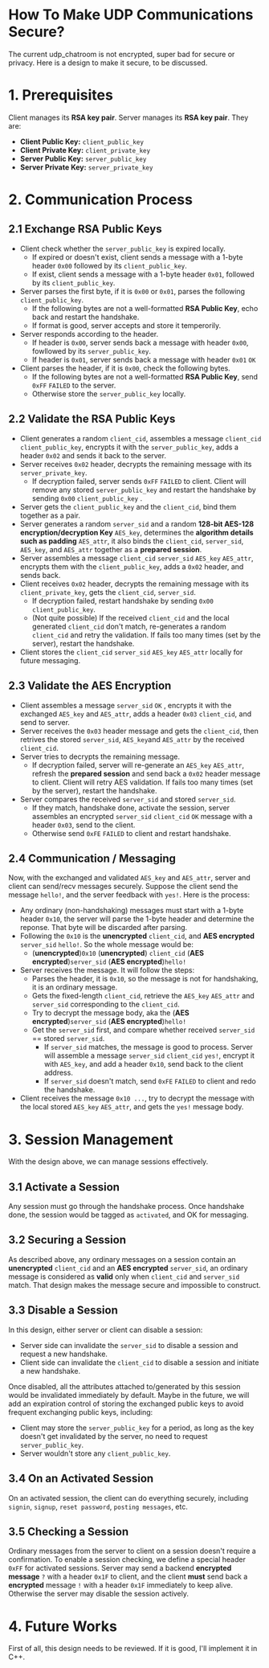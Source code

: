 # How To Make UDP Communications Secure?

The current udp_chatroom is not encrypted, super bad for secure or privacy. Here is a design to make it secure, to be discussed.

# 1. Prerequisites

Client manages its **RSA key pair**. Server manages its **RSA key pair**. They are:

- **Client Public Key:** `client_public_key`
- **Client Private Key:** `client_private_key`
- **Server Public Key:** `server_public_key`
- **Server Private Key:** `server_private_key`

# 2. Communication Process

## 2.1 Exchange RSA Public Keys

- Client check whether the `server_public_key` is expired locally.
  - If expired or doesn't exist, client sends a message with a 1-byte header `0x00` followed by its `client_public_key`.
  - If exist, client sends a message with a 1-byte header `0x01`, followed by its `client_public_key`.
- Server parses the first byte, if it is `0x00` or `0x01`, parses the following `client_public_key`.
  - If the following bytes are not a well-formatted **RSA Public Key**, echo back and restart the handshake.
  - If format is good, server accepts and store it temperorily.
- Server responds according to the header.
  - If header is `0x00`, server sends back a message with header `0x00`, fowllowed by its `server_public_key`.
  - If header is `0x01`, server sends back a message with header `0x01` `OK`
- Client parses the header, if it is `0x00`, check the following bytes.
  - If the following bytes are not a well-formatted **RSA Public Key**, send `0xFF` `FAILED` to the server.
  - Otherwise store the `server_public_key` locally. 

## 2.2 Validate the RSA Public Keys

- Client generates a random `client_cid`, assembles a message `client_cid` `client_public_key`, encrypts it with the `server_public_key`, adds a header `0x02` and sends it back to the server.
- Server receives `0x02` header, decrypts the remaining message with its `server_private_key`.
  - If decryption failed, server sends `0xFF` `FAILED` to client. Client will remove any stored `server_public_key` and restart the handshake by sending `0x00` `client_public_key` .
- Server gets the `client_public_key` and the `client_cid`, bind them together as a pair.
- Server generates a random `server_sid` and a random **128-bit AES-128 encryption/decryption Key** `AES_key`, determines the **algorithm details such as padding** `AES_attr`, it also binds the `client_cid`, `server_sid`, `AES_key`, and `AES_attr` together as a **prepared session**.
- Server assembles a message `client_cid` `server_sid` `AES_key` `AES_attr`, encrypts them with the `client_public_key`, adds a `0x02` header, and sends back.
- Client receives `0x02` header, decrypts the remaining message with its `client_private_key`, gets the `client_cid`, `server_sid`.
  - If decryption failed, restart handshake by sending `0x00` `client_public_key`.
  - (Not quite possible) If the received `client_cid` and the local generated `client_cid` don't match, re-generates a random `client_cid` and retry the validation. If fails too many times (set by the server), restart the handshake.
- Client stores the `client_cid` `server_sid` `AES_key` `AES_attr` locally for future messaging.

## 2.3 Validate the AES Encryption

- Client assembles a message `server_sid` `OK` , encrypts it with the exchanged `AES_key` and `AES_attr`, adds a header `0x03` `client_cid`, and send to server.
- Server receives the `0x03` header message and gets the `client_cid`, then retrives the stored `server_sid`, `AES_key`and `AES_attr` by the received `client_cid`. 
- Server tries to decrypts the remaining message.
  - If decryption failed, server will re-generate an `AES_key` `AES_attr`, refresh the **prepared session** and send back a `0x02` header message to client. Client will retry AES validation. If fails too many times (set by the server), restart the handshake.
- Server compares the received `server_sid` and stored `server_sid`.
  - If they match, handshake done, activate the session, server assembles an encrypted `server_sid` `client_cid` `OK` message with a header `0x03`, send to the client.
  - Otherwise send `0xFE` `FAILED` to client and restart handshake. 

## 2.4 Communication / Messaging

Now, with the exchanged and validated `AES_key` and `AES_attr`, server and client can send/recv messages securely. Suppose the client send the message `hello!`, and the server feedback with `yes!`. Here is the process:

- Any ordinary (non-handshaking) messages must start with a 1-byte header `0x10`, the server will parse the 1-byte header and determine the reponse. That byte will be discarded after parsing.
- Following the `0x10` is the **unencrypted** `client_cid`, and **AES encrypted** `server_sid` `hello!`. So the whole message would be:
  - (**unencrypted**)`0x10` (**unencrypted**) `client_cid` (**AES encrypted**)`server_sid` (**AES encrypted**)`hello!`
- Server receives the message. It will follow the steps:
  - Parses the header, it is `0x10`, so the message is not for handshaking, it is an ordinary message.
  - Gets the fixed-length `client_cid`, retrieve the `AES_key` `AES_attr` and `server_sid` corresponding to the `client_cid`.
  - Try to decrypt the message body, aka the (**AES encrypted**)`server_sid` (**AES encrypted**)`hello!`
  - Get the `server_sid` first, and compare whether received `server_sid` == stored `server_sid`.
    - If `server_sid` matches, the message is good to process. Server will assemble a message `server_sid` `client_cid` `yes!`, encrypt it with `AES_key`, and add a header `0x10`, send back to the client address.
    - If `server_sid` doesn't match, send `0xFE` `FAILED` to client and redo the handshake. 
- Client receives the message `0x10 ...`, try to decrypt the message with the local stored `AES_key` `AES_attr`, and gets the `yes!` message body.

# 3. Session Management

With the design above, we can manage sessions effectively. 

## 3.1 Activate a Session

Any session must go through the handshake process. Once handshake done, the session would be tagged as `activated`, and OK for messaging.

## 3.2 Securing a Session

As described above, any ordinary messages on a session contain an **unencrypted** `client_cid` and an **AES encrypted** `server_sid`, an ordinary message is considered as **valid** only when `client_cid` and `server_sid` match. That design makes the message secure and impossible to construct.

## 3.3 Disable a Session

In this design, either server or client can disable a session:

- Server side can invalidate the `server_sid` to disable a session and request a new handshake.
- Client side can invalidate the `client_cid` to disable a session and initiate a new handshake. 

Once disabled, all the attributes attached to/generated by this session would be invalidated immediately by default. Maybe in the future, we will add an expiration control of storing the exchanged public keys to avoid frequent exchanging public keys, including:

- Client may store the `server_public_key` for a period, as long as the key doesn't get invalidated by the server, no need to request `server_public_key`.
- Server wouldn't store any `client_public_key`.

## 3.4 On an Activated Session

On an activated session, the client can do everything securely, including `signin`, `signup`, `reset password`, `posting messages`, etc.

## 3.5 Checking a Session

Ordinary messages from the server to client on a session doesn't require a confirmation. To enable a session checking, we define a special header `0xFF` for activated sessions. Server may send a backend **encrypted message** `?` with a header `0x1F` to client, and the client **must** send back a **encrypted** message `!`  with a header `0x1F` immediately to keep alive. Otherwise the server may disable the session actively. 

# 4. Future Works

First of all, this design needs to be reviewed. If it is good, I'll implement it in C++.